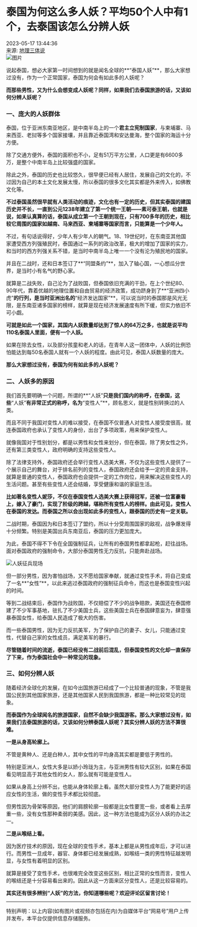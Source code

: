 # 泰国为何这么多人妖？平均50个人中有1个，去泰国该怎么分辨人妖

2023-05-17 13:44:36  
来源: [地理三体说](https://www.163.com/dy/media/T1676972448858.html)  
![图片](https://static.ws.126.net/163/f2e/dy_media/dy_media/static/images/ipLocation.f6d00eb.svg)

说起泰国，想必大家第一时间想到的就是闻名全球的**“泰国人妖”**，那么大家想过没有，作为一个正常国家，泰国为何会有如此多的人妖呢？

**而那些男性，又为什么会想变成人妖呢？同样，如果我们去泰国旅游的话，又该如何分辨人妖呢？**

### 一、庞大的人妖群体

泰国，位于亚洲东南亚地区，是中南半岛上的一个**君主立宪制国家**，与柬埔寨、马来西亚、老挝等多个国家接壤，并且靠近泰国湾和安达曼海，整个国家的海运十分方便。

除了交通方便外，泰国的面积也不小，足有51万平方公里，人口更是有6600多万，是整个中南半岛上比较强盛的国家。

除此之外，泰国的历史也比较悠久，很早便已经有人居住，发展自己的文化的，不过因为自己的本土文化发展太慢，所以泰国的很多文化其实都是外来传入，如佛教文化等。

**不过泰国虽然很早就有人类活动的痕迹，文化也有一定的历史，但其实泰国的建国历史并不长，一直到公元1238年建立了第一个统一王朝——素可泰王朝，也就是说，如果认真算的话，泰国从成立第一个王朝到现在，只有700多年的历史，相比较它周围的国家如越南、马来西亚、柬埔寨等国家而言，只能算是一个少年人。**

不过，有句话说得好，少年人有少年人的朝气。18、19世纪时，在东南亚其他国家遭受西方列强殖民时，泰国通过一系列的政治改革，极大的增加了国家的实力，和当时的西方列强关系不错，是当时中南半岛上唯一一个没有沦为殖民地的国家。

并且在二战时，还和日本签订了**“同盟条约”**，加入了轴心国，一心想瓜分世界，是当时小有名气的野心家。

就算是二战失败，自己沦为了战败国，但泰国依旧充满的干劲，在上个世纪80、90年代，靠着优越的地理位置和自由贸易的经济政策，成功跻身到了**“亚洲四小虎”**的行列，是当时亚洲出名的**“经济发达国家”**，可以说当时的泰国那是风光无限，是东南亚诸多国家的榜样，就算是现在经济发展速度有所下缓，但实力依旧不可小觑。

**可就是如此一个国家，其国内人妖数量却达到了惊人的64万之多，也就是说平均110名泰国人里面，便有一个人妖。**

如果在除去女性，以及部分孩童和老人的话，在青年人这一团体中，人妖的比例恐怕能达到每50名泰国人就有一个人妖的程度。由此可见，泰国人妖数量的庞大。

**那么大家想过没有，泰国为何有如此多的人妖呢？**

### 二、人妖多的原因

我们首先要明确一个问题，所谓的**“人妖”**只是我们国内的称呼，在泰国，这些**“人妖”**有非常正式的称呼，名为**“变性人”**，顾名思义，就是性别转换过的人类。

而且不同于我国对变性人的难以接受，在泰国不仅普通人对变性人接受度很高，就连泰国政府也承认了变性人的身份，出台了多项政策，用来保护变性人。

就像我国对于性别划分，都是以男性和女性来划分，但在泰国，除了男女性之外，还有第三类变性人，政府明确的支持这些变性人。

除了法律支持外，泰国政府还会举行变性人选美大赛，不仅为这些变性人提供了一个展示自己的舞台，对于排名前列的变性人，泰国政府还会给予一定的资金支持，就算是普通的变性人，泰国政府也会提供一定的工作岗位，用来解决这些变性人的生活问题。甚至有些变性人还会结婚，享受健康和谐的家庭生活。

**比如著名变性人妮莎，不仅在泰国变性人选美大赛上获得冠军，还被一位富豪看上，嫁入了豪门，实现了阶级的跨越，堪称所有变性人的榜样。由此可见，变性人在泰国的发达。而泰国之所以会出现如此多的变性人，跟泰国的历史有一定关联。**

二战时期，泰国因为和日本签订了盟约，所以十分受周围国家的敌视，战争爆发得十分频繁。特别是美国出兵东南亚后，泰国的压力更加庞大。

为此，泰国不得不下令在全国强制征兵，让所有的泰国男性都拿起枪，赶往战场。面对泰国政府的强制命令，大部分泰国男性无力反抗，只能奔赴战场。

![人妖征兵现场](https://static.ws.126.net/163/d2b/dy_media/dy_media/static/images/ipLocation.f6d00eb.svg)

但一部分男性，因为害怕战场，又不愿给国家奉献，就通过变性手术，将自己变成了一名**“女性”**，以此来逃过泰国政府的强制征兵命令，而这也是泰国变性兴起的时间。

等到二战结束后，泰国作为战败国，不仅赔偿了不少的战争赔款，美国还在泰国修建了不少军事基地，驻扎了不少美国士兵，这些美国士兵在泰国肆意妄为，肆意强暴泰国女性，给泰国人民造成了极大的伤害。

而一些泰国男性，因为无力反抗美军，为了保护自己的妻子、女儿，只能通过变性，代替自己家的女性成员，满足美军的暴行。

**尽管随着时间的流逝，泰国已经没有二战前后混乱，但泰国变性的文化却一直保存了下来，作为泰国社会中一种常见的现象。**

### 三、如何分辨人妖

随着经济全球化的发展，在如今出国旅游已经成了一个比较普通的现象，不管是我国公民到其他国家旅游，还是其他国家人民到我国旅游，都是一种比较常见的现象。

**而泰国作为全球闻名的旅游国家，自然不会缺少我国游客。那么大家想过没有，如果我们去泰国旅游的话，又该如何分辨泰国人妖呢？其实分辨人妖的方法不算很难。**

**一是从身高轮廓上。**

不管是黄种人、还是白种人，其中女性的平均身高其实都是要低于男性的。

特别是亚洲人，女性大多是以娇小玲珑为主，与亚洲男性有较大区别，如果在泰国看见明显高于其他女性的女人，那么就有可能是变性人。

如果从身高上分辨不出，也能从身体轮廓上看。虽然大部分变性人为了能更好的适应女性的生活，做的变性手术都比较彻底。

但男性因为骨架等原因，他们的肩膀轮廓一般都是比女性要宽一些，或者看上去厚重一些，没有女性那种柔弱的美感。因此，这一种方法也能成为区分人妖的办法之一。

**二是从喉结上看。**

因为医疗技术的原因，现在全球的变性手术，基本上都是从男性成年后，才可以进行。而男性一旦成年，器官、身体都已经发展成熟，如喉结一类的男性特征越发明显，与女性有着明显的区别。

就算是接受了变性手术，也很难完全改变这些区别，相比正常的女性而言，变性人的喉结还是十分容易看出来的。因此从这一方面来区分变性人，还是比较容易的。

**其实还有很多辨别“人妖”的方法，你知道哪些呢？欢迎评论区留言讨论！**

---

特别声明：以上内容(如有图片或视频亦包括在内)为自媒体平台“网易号”用户上传并发布，本平台仅提供信息存储服务。